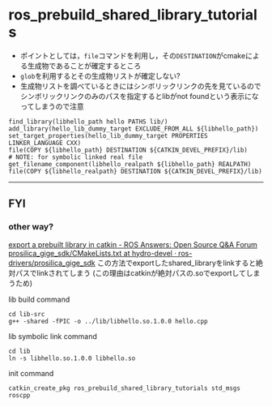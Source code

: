 # ros_prebuild_shared_library_tutorials

* ポイントとしては，`file`コマンドを利用し，その`DESTINATION`がcmakeによる生成物であることが確定するところ
* `glob`を利用するとその生成物リストが確定しない?
* 生成物リストを調べているときにはシンボリックリンクの先を見ているのでシンボリックリンクのみのパスを指定するとlibがnot foundという表示になってしまうので注意

```
find_library(libhello_path hello PATHS lib/)
add_library(hello_lib_dummy_target EXCLUDE_FROM_ALL ${libhello_path})
set_target_properties(hello_lib_dummy_target PROPERTIES LINKER_LANGUAGE CXX)
file(COPY ${libhello_path} DESTINATION ${CATKIN_DEVEL_PREFIX}/lib)
# NOTE: for symbolic linked real file
get_filename_component(libhello_realpath ${libhello_path} REALPATH)
file(COPY ${libhello_realpath} DESTINATION ${CATKIN_DEVEL_PREFIX}/lib)
```

----

## FYI
### other way?
[export a prebuilt library in catkin \- ROS Answers: Open Source Q&A Forum]( https://answers.ros.org/question/97606/export-a-prebuilt-library-in-catkin/ )
[prosilica\_gige\_sdk/CMakeLists\.txt at hydro\-devel · ros\-drivers/prosilica\_gige\_sdk]( https://github.com/ros-drivers/prosilica_gige_sdk/blob/hydro-devel/CMakeLists.txt )
この方法でexportしたshared_libraryをlinkすると絶対パスでlinkされてしまう
(この理由はcatkinが絶対パスの.soでexportしてしまうため)

lib build command
```
cd lib-src
g++ -shared -fPIC -o ../lib/libhello.so.1.0.0 hello.cpp
```

lib symbolic link command
```
cd lib
ln -s libhello.so.1.0.0 libhello.so
```

init command
```
catkin_create_pkg ros_prebuild_shared_library_tutorials std_msgs roscpp
```
